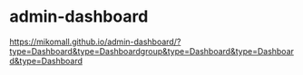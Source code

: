 # admin-dashboard
https://mikomall.github.io/admin-dashboard/?type=Dashboard&type=Dashboardgroup&type=Dashboard&type=Dashboard&type=Dashboard
